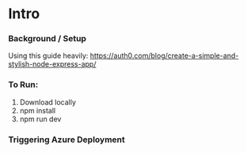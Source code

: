 # Intro

### Background / Setup

Using this guide heavily: https://auth0.com/blog/create-a-simple-and-stylish-node-express-app/

### To Run:

1. Download locally
2. npm install
3. npm run dev

### Triggering Azure Deployment
